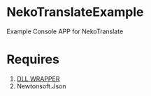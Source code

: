 # NekoTranslateExample
Example Console APP for NekoTranslate

# Requires

1. [DLL WRAPPER](https://github.com/NekoSuneVR/NekoTranslate)
2. Newtonsoft.Json
